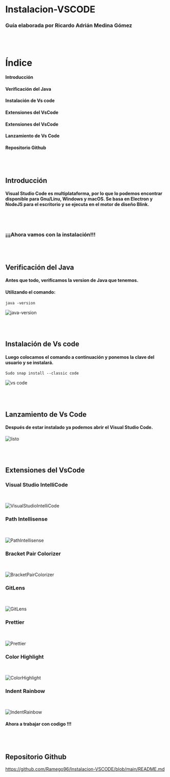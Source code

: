 # Instalacion-VSCODE
### Guía elaborada por Ricardo Adrián Medina Gómez

<br>
<br>

# Índice

#### Introducción
#### Verificación del Java
#### Instalación de Vs code
#### Extensiones del VsCode
#### Extensiones del VsCode
#### Lanzamiento de Vs Code
#### Repositorio Github

<br>
<br>

## Introducción

#### Visual Studio Code es multiplataforma, por lo que lo podemos encontrar disponible para Gnu/Linu, Windows y macOS. Se basa en Electron y NodeJS para el      escritorio y se ejecuta en el motor de diseño Blink.

<br>
<br>

### ¡¡¡Ahora vamos con la instalación!!!

<br>
<br>

## Verificación del Java

#### Antes que todo, verificamos la version de Java que tenemos.
#### Utilizando el comando:
```
java -version
```

![java-version](https://user-images.githubusercontent.com/78496018/136239244-7800720f-c770-48d3-8642-7ed1d125b5cf.jpg)

<br>
<br>

## Instalación de Vs code
#### Luego colocamos el comando a continuación y ponemos la clave del usuario y se instalará.

```
Sudo snap install --classic code
```

![vs code](https://user-images.githubusercontent.com/78496018/136239289-5f32c1d7-cb79-434a-a6a8-55327f29c716.jpg)

<br>
<br>

## Lanzamiento de Vs Code

#### Después de estar instalado ya podemos abrir el Visual Studio Code.
![listo](https://user-images.githubusercontent.com/78496018/136239259-d035956c-8fa9-4284-9975-32fc027dce28.jpg)

<br>
<br>

## Extensiones del VsCode

### Visual Studio IntelliCode

<br>

![VisualStudioIntelliCode](https://user-images.githubusercontent.com/78496018/136265062-16f429ad-2714-48e5-b577-5542badd8815.jpg)


### Path Intellisense

<br>

![PathIntellisense](https://user-images.githubusercontent.com/78496018/136265094-3f8a4261-0b41-4053-84f7-819136d9f86f.jpg)


### Bracket Pair Colorizer

<br>

![BracketPairColorizer](https://user-images.githubusercontent.com/78496018/136265137-bdd9d1f0-d835-4958-ac5a-928958d725cc.jpg)


### GitLens

<br>

![GitLens](https://user-images.githubusercontent.com/78496018/136265116-f3b8b982-07e7-4c97-9a7f-a5402d98d208.jpg)


### Prettier

<br>

![Prettier](https://user-images.githubusercontent.com/78496018/136265083-cca29bc4-6c3a-4975-9bcf-d0281faad07b.jpg)


### Color Highlight

<br>

![ColorHighlight](https://user-images.githubusercontent.com/78496018/136265125-70c83db3-7fb0-4cc4-9959-0f7ab9fb8f3f.jpg)


### Indent Rainbow

<br>

![IndentRainbow](https://user-images.githubusercontent.com/78496018/136265107-43d74755-6eb7-4e2a-9112-5bb110edc0b3.jpg)


#### Ahora a trabajar con codigo !!!

<br>
<br>

## Repositorio Github

https://github.com/Ramego96/Instalacion-VSCODE/blob/main/README.md







